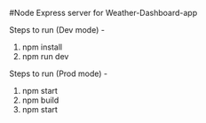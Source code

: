 #Node Express server for Weather-Dashboard-app

Steps to run (Dev mode) -

1. npm install
2. npm run dev

Steps to run (Prod mode) -

1. npm start
2. npm build
3. npm start

